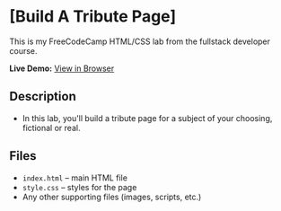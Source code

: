 # [Build A Tribute Page]

This is my FreeCodeCamp HTML/CSS lab from the fullstack developer course.

**Live Demo:** [View in Browser](https://yourusername.github.io/FCC-projects/HTML-CSS/[Lab-Folder-Name]/index.html)

## Description

- In this lab, you'll build a tribute page for a subject of your choosing, fictional or real.

## Files

- `index.html` – main HTML file
- `style.css` – styles for the page
- Any other supporting files (images, scripts, etc.)
